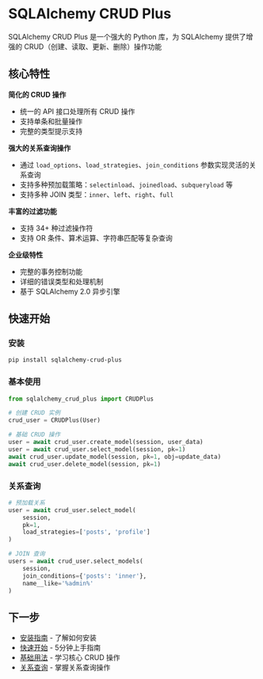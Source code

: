 # SQLAlchemy CRUD Plus

SQLAlchemy CRUD Plus 是一个强大的 Python 库，为 SQLAlchemy 提供了增强的 CRUD（创建、读取、更新、删除）操作功能

## 核心特性

**简化的 CRUD 操作**

- 统一的 API 接口处理所有 CRUD 操作
- 支持单条和批量操作
- 完整的类型提示支持

**强大的关系查询操作**

- 通过 `load_options`、`load_strategies`、`join_conditions` 参数实现灵活的关系查询
- 支持多种预加载策略：`selectinload`、`joinedload`、`subqueryload` 等
- 支持多种 JOIN 类型：`inner`、`left`、`right`、`full`

**丰富的过滤功能**

- 支持 34+ 种过滤操作符
- 支持 OR 条件、算术运算、字符串匹配等复杂查询

**企业级特性**

- 完整的事务控制功能
- 详细的错误类型和处理机制
- 基于 SQLAlchemy 2.0 异步引擎

## 快速开始

### 安装

```bash
pip install sqlalchemy-crud-plus
```

### 基本使用

```python
from sqlalchemy_crud_plus import CRUDPlus

# 创建 CRUD 实例
crud_user = CRUDPlus(User)

# 基础 CRUD 操作
user = await crud_user.create_model(session, user_data)
user = await crud_user.select_model(session, pk=1)
await crud_user.update_model(session, pk=1, obj=update_data)
await crud_user.delete_model(session, pk=1)
```

### 关系查询

```python
# 预加载关系
user = await crud_user.select_model(
    session,
    pk=1,
    load_strategies=['posts', 'profile']
)

# JOIN 查询
users = await crud_user.select_models(
    session,
    join_conditions={'posts': 'inner'},
    name__like='%admin%'
)
```

## 下一步

- [安装指南](installing.md) - 了解如何安装
- [快速开始](getting-started/quick-start.md) - 5分钟上手指南
- [基础用法](usage/crud.md) - 学习核心 CRUD 操作
- [关系查询](relationships/overview.md) - 掌握关系查询操作
